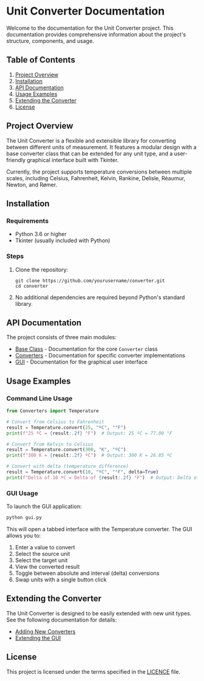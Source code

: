 # Unit Converter Documentation

Welcome to the documentation for the Unit Converter project. This documentation provides comprehensive information about the project's structure, components, and usage.

## Table of Contents

1. [Project Overview](#project-overview)
2. [Installation](#installation)
3. [API Documentation](#api-documentation)
4. [Usage Examples](#usage-examples)
5. [Extending the Converter](#extending-the-converter)
6. [License](#license)

## Project Overview

The Unit Converter is a flexible and extensible library for converting between different units of measurement. It features a modular design with a base converter class that can be extended for any unit type, and a user-friendly graphical interface built with Tkinter.

Currently, the project supports temperature conversions between multiple scales, including Celsius, Fahrenheit, Kelvin, Rankine, Delisle, Réaumur, Newton, and Rømer.

## Installation

### Requirements

- Python 3.6 or higher
- Tkinter (usually included with Python)

### Steps

1. Clone the repository:
   ```
   git clone https://github.com/yourusername/converter.git
   cd converter
   ```

2. No additional dependencies are required beyond Python's standard library.

## API Documentation

The project consists of three main modules:

- [Base Class](base_class.md) - Documentation for the core `Converter` class
- [Converters](converters.md) - Documentation for specific converter implementations
- [GUI](gui.md) - Documentation for the graphical user interface

## Usage Examples

### Command Line Usage

```python
from Converters import Temperature

# Convert from Celsius to Fahrenheit
result = Temperature.convert(25, "ºC", "°F")
print(f"25 ºC = {result:.2f} °F")  # Output: 25 ºC = 77.00 °F

# Convert from Kelvin to Celsius
result = Temperature.convert(300, "K", "ºC")
print(f"300 K = {result:.2f} ºC")  # Output: 300 K = 26.85 ºC

# Convert with delta (temperature difference)
result = Temperature.convert(10, "ºC", "°F", delta=True)
print(f"Delta of 10 ºC = Delta of {result:.2f} °F")  # Output: Delta of 10 ºC = Delta of 18.00 °F
```

### GUI Usage

To launch the GUI application:

```python
python gui.py
```

This will open a tabbed interface with the Temperature converter. The GUI allows you to:
1. Enter a value to convert
2. Select the source unit
3. Select the target unit
4. View the converted result
5. Toggle between absolute and interval (delta) conversions
6. Swap units with a single button click

## Extending the Converter

The Unit Converter is designed to be easily extended with new unit types. See the following documentation for details:

- [Adding New Converters](converters.md#creating-additional-converters)
- [Extending the GUI](gui.md#extending-the-gui)

## License

This project is licensed under the terms specified in the [LICENCE](../LICENCE) file.